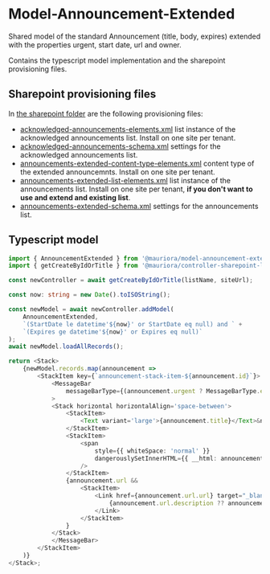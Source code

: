 # Model-Announcement-Extended

Shared model of the standard Announcement (title, body, expires) extended with the properties urgent, start date, url and owner.

Contains the typescript model implementation and the sharepoint provisioning files.

## Sharepoint provisioning files

In [the sharepoint folder](./sharepoint) are the following provisioning files:

- [acknowledged-announcements-elements.xml](./sharepoint/acknowledged-announcements-elements.xml) list instance of the acknowledged announcements list. Install on one site per tenant.
- [acknowledged-announcements-schema.xml](./sharepoint/acknowledged-announcements-schema.xml) settings for the acknowledged announcements list.
- [announcements-extended-content-type-elements.xml](./sharepoint/announcements-extended-content-type-elements.xml) content type of the extended announcemnts. Install on one site per tenant.
- [announcements-extended-list-elements.xml](./sharepoint/announcements-extended-list-elements.xml) list instance of the announcements list. Install on one site per tenant, **if you don't want to use and extend and existing list**.
- [announcements-extended-schema.xml](./sharepoint/announcements-extended-schema.xml) settings for the announcements list.

## Typescript model

```typescript
import { AnnouncementExtended } from '@mauriora/model-announcement-extended';
import { getCreateByIdOrTitle } from '@mauriora/controller-sharepoint-list';

const newController = await getCreateByIdOrTitle(listName, siteUrl);

const now: string = new Date().toISOString();

const newModel = await newController.addModel(
    AnnouncementExtended,
    `(StartDate le datetime'${now}' or StartDate eq null) and ` + 
    `(Expires ge datetime'${now}' or Expires eq null)`
);
await newModel.loadAllRecords();

return <Stack>
    {newModel.records.map(announcement =>
        <StackItem key={`announcement-stack-item-${announcement.id}`}>
            <MessageBar
                messageBarType={(announcement.urgent ? MessageBarType.error : MessageBarType.warning)}
            >
            <Stack horizontal horizontalAlign='space-between'>
                <StackItem>
                    <Text variant='large'>{announcement.title}</Text>&nbsp;
                </StackItem>
                <StackItem>
                    <span
                        style={{ whiteSpace: 'normal' }}
                        dangerouslySetInnerHTML={{ __html: announcement.body }}
                    />
                </StackItem>
                {announcement.url &&
                    <StackItem>
                        <Link href={announcement.url.url} target="_blank">
                            {announcement.url.description ?? announcement.url.url}
                        </Link>
                    </StackItem>
                }
            </Stack>
            </MessageBar>
        </StackItem>
    )}
</Stack>;
```


